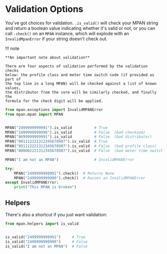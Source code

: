 # Validation Options

You've got choices for validation.  `.is_valid()` will check your MPAN string
and return a boolean value indicating whether it's valid or not, or you can
call `.check()` on an `MPAN` instance, which will explode with an
`InvalidMpanError` if your string doesn't check out.

!!! note

    **An important note about validation**

    There are four aspects of validation performed by the validation checks
    below: the profile class and meter time switch code (if provided as part of
    the top line in a long MPAN) will be checked against a list of known values,
    the distributor from the core will be similarly checked, and finally the
    formula for the check digit will be applied.

```python
from mpan.exceptions import InvalidMPANError
from mpan.mpan import MPAN


MPAN("2499999999991").is_valid          # True
MPAN("2499999999990").is_valid          # False  (bad checksum)
MPAN("8699999999991").is_valid          # False  (bad distributor)
MPAN("001112221312345678907").is_valid  # True
MPAN("991112221312345678907").is_valid  # False  (bad profile class)
MPAN("000002221312345678907").is_valid  # False  (bad meter time switch code)

MPAN("I am not an MPAN")                # InvalidMPANError

try:
    MPAN("2499999999991").check()  # Returns None
    MPAN("2499999999990").check()  # Raises an InvalidMPANError
except InvalidMPANError:
    print("This MPAN is broken")
```


## Helpers

There's also a shortcut if you just want validation:

```python
from mpan.helpers import is_valid


is_valid("2499999999991")     # True
is_valid("2499999999990")     # False
is_valid("I am not an MPAN")  # False
```
